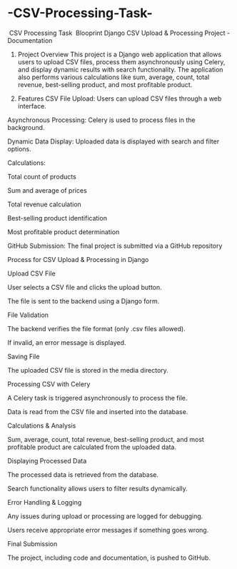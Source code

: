 # -CSV-Processing-Task-
 CSV Processing Task   Blooprint
 Django CSV Upload & Processing Project - Documentation
1. Project Overview
This project is a Django web application that allows users to upload CSV files, process them asynchronously using Celery, and display dynamic results with search functionality. The application also performs various calculations like sum, average, count, total revenue, best-selling product, and most profitable product.

2. Features
CSV File Upload: Users can upload CSV files through a web interface.

Asynchronous Processing: Celery is used to process files in the background.

Dynamic Data Display: Uploaded data is displayed with search and filter options.

Calculations:

Total count of products

Sum and average of prices

Total revenue calculation

Best-selling product identification

Most profitable product determination

GitHub Submission: The final project is submitted via a GitHub repository


Process for CSV Upload & Processing in Django

Upload CSV File

User selects a CSV file and clicks the upload button.

The file is sent to the backend using a Django form.

File Validation

The backend verifies the file format (only .csv files allowed).

If invalid, an error message is displayed.

Saving File

The uploaded CSV file is stored in the media directory.

Processing CSV with Celery

A Celery task is triggered asynchronously to process the file.

Data is read from the CSV file and inserted into the database.

Calculations & Analysis

Sum, average, count, total revenue, best-selling product, and most profitable product are calculated from the uploaded data.

Displaying Processed Data

The processed data is retrieved from the database.

Search functionality allows users to filter results dynamically.

Error Handling & Logging

Any issues during upload or processing are logged for debugging.

Users receive appropriate error messages if something goes wrong.

Final Submission

The project, including code and documentation, is pushed to GitHub.
